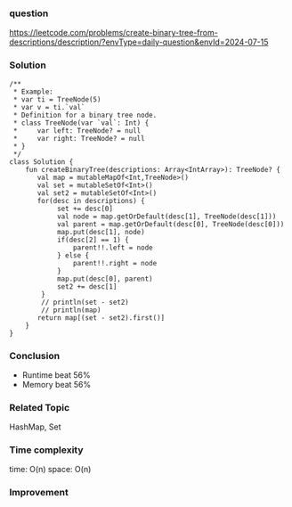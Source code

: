 ### question
https://leetcode.com/problems/create-binary-tree-from-descriptions/description/?envType=daily-question&envId=2024-07-15

### Solution
```
/**
 * Example:
 * var ti = TreeNode(5)
 * var v = ti.`val`
 * Definition for a binary tree node.
 * class TreeNode(var `val`: Int) {
 *     var left: TreeNode? = null
 *     var right: TreeNode? = null
 * }
 */
class Solution {
    fun createBinaryTree(descriptions: Array<IntArray>): TreeNode? {
       val map = mutableMapOf<Int,TreeNode>()
       val set = mutableSetOf<Int>()
       val set2 = mutableSetOf<Int>()
       for(desc in descriptions) {
            set += desc[0]
            val node = map.getOrDefault(desc[1], TreeNode(desc[1]))
            val parent = map.getOrDefault(desc[0], TreeNode(desc[0]))
            map.put(desc[1], node)
            if(desc[2] == 1) {
                parent!!.left = node
            } else {
                parent!!.right = node
            }
            map.put(desc[0], parent)
            set2 += desc[1]
        } 
        // println(set - set2)
        // println(map)
       return map[(set - set2).first()]
    }
}
```
### Conclusion
- Runtime beat 56% 
- Memory beat 56%

### Related Topic
HashMap, Set

### Time complexity
time: O(n)
space: O(n)

### Improvement